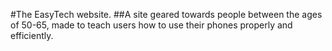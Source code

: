 #The EasyTech website.
##A site geared towards people between the ages of 50-65, made to teach users how to use their phones properly and efficiently.
